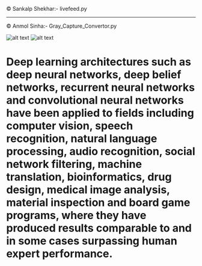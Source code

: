 
 © Sankalp Shekhar:-
 livefeed.py
 _____________________________________________________________________________________________
  © Anmol Sinha:-
  Gray_Capture_Convertor.py

![alt text](https://i.stack.imgur.com/f2RiP.gif)
![alt text](https://media.giphy.com/media/7NS9RAepPQ0HJ85qJz/giphy.gif)
# Deep learning architectures such as deep neural networks, deep belief networks, recurrent neural networks and convolutional neural networks have been applied to fields including computer vision, speech recognition, natural language processing, audio recognition, social network filtering, machine translation, bioinformatics, drug design, medical image analysis, material inspection and board game programs, where they have produced results comparable to and in some cases surpassing human expert performance.
